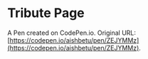# Tribute Page

A Pen created on CodePen.io. Original URL: [https://codepen.io/aishbetu/pen/ZEJYMMz](https://codepen.io/aishbetu/pen/ZEJYMMz).


